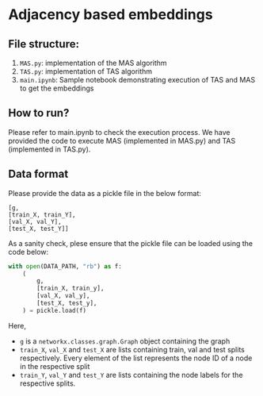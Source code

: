 # Adjacency based embeddings

## File structure:
1. `MAS.py`: implementation of the MAS algorithm
2. `TAS.py`: implementation of TAS algorithm
3. `main.ipynb`: Sample notebook demonstrating execution of TAS and MAS to get the embeddings

## How to run?
Please refer to main.ipynb to check the execution process. We have provided the code to execute MAS (implemented in MAS.py) and TAS (implemented in TAS.py).

## Data format
Please provide the data as a pickle file in the below format:
```
[g,
[train_X, train_Y],
[val_X, val_Y],
[test_X, test_Y]]
```
As a sanity check, plese ensure that the pickle file can be loaded using the code below:
``` python
with open(DATA_PATH, "rb") as f:
    (
        g,
        [train_X, train_y],
        [val_X, val_y],
        [test_X, test_y],
    ) = pickle.load(f)
```
Here,
- `g` is a `networkx.classes.graph.Graph` object containing the graph
- `train_X`, `val_X` and `test_X` are lists containing train, val and test splits respectively. Every element of the list represents the node ID of a node in the respective split
- `train_Y`, `val_Y` and `test_Y` are lists containing the node labels for the respective splits.